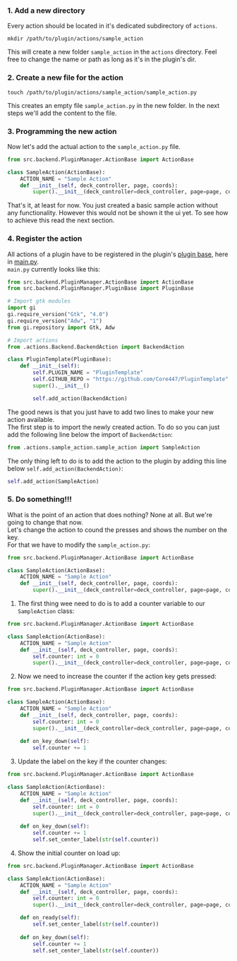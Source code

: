 ### 1. Add a new directory
Every action should be located in it's dedicated subdirectory of `actions`.
```shell
mkdir /path/to/plugin/actions/sample_action
```
This will create a new folder `sample_action` in the `actions` directory. Feel free to change the name or path as long as it's in the plugin's dir.
### 2. Create a new file for the action
```shell
touch /path/to/plugin/actions/sample_action/sample_action.py
```
This creates an empty file `sample_action.py` in the new folder.
In the next steps we'll add the content to the file.
### 3. Programming the new action
Now let's add the actual action to the `sample_action.py` file.

```python title="sample_action.py"
from src.backend.PluginManager.ActionBase import ActionBase

class SampleAction(ActionBase):
    ACTION_NAME = "Sample Action"
    def __init__(self, deck_controller, page, coords):
        super().__init__(deck_controller=deck_controller, page=page, coords=coords)
```
That's it, at least for now. You just created a basic sample action without any functionality. However this would not be shown it the ui yet. To see how to achieve this read the next section.

### 4. Register the action
All actions of a plugin have to be registered in the plugin's [plugin base](../bases/PluginBase_py.md), here in [main.py](../plugin_template/main_py.md).  
`main.py` currently looks like this:
```python title="main.py"
from src.backend.PluginManager.ActionBase import ActionBase
from src.backend.PluginManager.PluginBase import PluginBase

# Import gtk modules
import gi
gi.require_version("Gtk", "4.0")
gi.require_version("Adw", "1")
from gi.repository import Gtk, Adw

# Import actions
from .actions.Backend.BackendAction import BackendAction

class PluginTemplate(PluginBase):
    def __init__(self):
        self.PLUGIN_NAME = "PluginTemplate"
        self.GITHUB_REPO = "https://github.com/Core447/PluginTemplate"
        super().__init__()

        self.add_action(BackendAction)
```
The good news is that you just have to add two lines to make your new action available.  
The first step is to import the newly created action. To do so you can just add the following line below the import of `BackendAction`:
```python
from .actions.sample_action.sample_action import SampleAction
```
The only thing left to do is to add the action to the plugin by adding this line below `self.add_action(BackendAction)`:
```python
self.add_action(SampleAction)
```
### 5. Do something!!!
What is the point of an action that does nothing? None at all. But we're going to change that now.  
Let's change the action to cound the presses and shows the number on the key.  
For that we have to modify the `sample_action.py`:
```python title="sample_action.py"
from src.backend.PluginManager.ActionBase import ActionBase

class SampleAction(ActionBase):
    ACTION_NAME = "Sample Action"
    def __init__(self, deck_controller, page, coords):
        super().__init__(deck_controller=deck_controller, page=page, coords=coords)
```
1. The first thing wee need to do is to add a counter variable to our `SampleAction` class:
```python title="sample_action.py" hl_lines="6"
from src.backend.PluginManager.ActionBase import ActionBase

class SampleAction(ActionBase):
    ACTION_NAME = "Sample Action"
    def __init__(self, deck_controller, page, coords):
        self.counter: int = 0
        super().__init__(deck_controller=deck_controller, page=page, coords=coords)
```
2. Now we need to increase the counter if the action key gets pressed:
```python title="sample_action.py" hl_lines="9 10"
from src.backend.PluginManager.ActionBase import ActionBase

class SampleAction(ActionBase):
    ACTION_NAME = "Sample Action"
    def __init__(self, deck_controller, page, coords):
        self.counter: int = 0
        super().__init__(deck_controller=deck_controller, page=page, coords=coords)
    
    def on_key_down(self):
        self.counter += 1
```
3. Update the label on the key if the counter changes:
```python title="sample_action.py"  hl_lines="11"
from src.backend.PluginManager.ActionBase import ActionBase

class SampleAction(ActionBase):
    ACTION_NAME = "Sample Action"
    def __init__(self, deck_controller, page, coords):
        self.counter: int = 0
        super().__init__(deck_controller=deck_controller, page=page, coords=coords)
    
    def on_key_down(self):
        self.counter += 1
        self.set_center_label(str(self.counter))
```
4. Show the initial counter on load up:
```python title="sample_action.py"  hl_lines="9 10"
from src.backend.PluginManager.ActionBase import ActionBase

class SampleAction(ActionBase):
    ACTION_NAME = "Sample Action"
    def __init__(self, deck_controller, page, coords):
        self.counter: int = 0
        super().__init__(deck_controller=deck_controller, page=page, coords=coords)

    def on_ready(self):
        self.set_center_label(str(self.counter))
    
    def on_key_down(self):
        self.counter += 1
        self.set_center_label(str(self.counter))
```